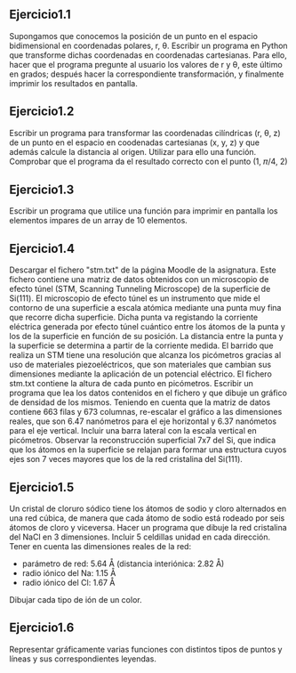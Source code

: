 <h2>Ejercicio1.1</h2>

Supongamos que conocemos la posición de un punto en el espacio bidimensional en coordenadas polares, r, θ. 
Escribir un programa en Python que transforme dichas coordenadas en coordenadas cartesianas. Para ello, 
hacer que el programa pregunte al usuario los valores de r y θ, este último en grados; después hacer la correspondiente transformación,
y finalmente imprimir los resultados en pantalla.

<h2>Ejercicio1.2</h2>

Escribir un programa para transformar las coordenadas cilíndricas (r, θ, z) de un punto en el espacio en coodenadas cartesianas (x, y, z) y 
que además calcule la distancia al origen. Utilizar para ello una función. Comprobar que el programa da el resultado correcto con el punto (1, 𝜋/4, 2)

<h2>Ejercicio1.3</h2>

Escribir un programa que utilice una función para imprimir en pantalla los elementos impares de un array de 10 elementos.

<h2>Ejercicio1.4</h2>

Descargar el fichero "stm.txt" de la página Moodle de la asignatura. Este fichero contiene una matriz de datos obtenidos con un microscopio de efecto túnel (STM, Scanning Tunneling Microscope) de la superficie de Si(111). El microscopio de efecto túnel es un instrumento que mide el contorno de una superficie a escala atómica mediante una punta muy fina que recorre dicha superficie. Dicha punta va registando la corriente eléctrica generada por efecto túnel cuántico entre los átomos de la punta y los de la superficie en función de su posición. La distancia entre la punta y la superficie se determina a partir de la corriente medida. El barrido que realiza un STM tiene una resolución que alcanza los picómetros gracias al uso de materiales piezoeléctricos, que son materiales que cambian sus dimensiones mediante la aplicación de un potencial eléctrico. El fichero stm.txt contiene la altura de cada punto en picómetros. Escribir un programa que lea los datos contenidos en el fichero y que dibuje un gráfico de densidad de los mismos. Teniendo en cuenta que la matriz de datos contiene 663 filas y 673 columnas, re-escalar el gráfico a las dimensiones reales, que son 6.47 nanómetros para el eje horizontal y 6.37 nanómetos para el eje vertical. Incluir una barra lateral con la escala vertical en picómetros. Observar la reconstrucción superficial 7x7 del Si, que indica que los átomos en la superficie se relajan para formar una estructura cuyos ejes son 7 veces mayores que los de la red cristalina del Si(111).

<h2>Ejercicio1.5</h2>

Un cristal de cloruro sódico tiene los átomos de sodio y cloro alternados en una red cúbica, de manera que cada átomo de sodio está rodeado por seis átomos de cloro y viceversa. Hacer un programa que dibuje la red cristalina del NaCl en 3 dimensiones. Incluir 5 celdillas unidad en cada dirección. Tener en cuenta las dimensiones reales de la red:

- parámetro de red: 5.64 Å (distancia interiónica: 2.82 Å)
- radio iónico del Na: 1.15 Å
- radio iónico del Cl: 1.67 Å

Dibujar cada tipo de ión de un color.

<h2>Ejercicio1.6</h2>

Representar gráficamente varias funciones con distintos tipos de puntos y líneas y sus correspondientes leyendas.
